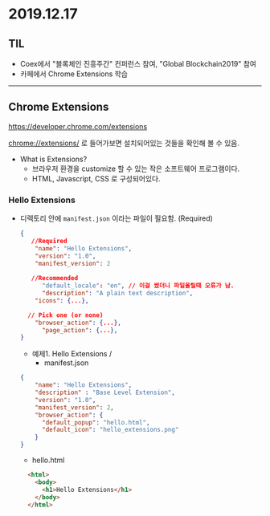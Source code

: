 # 2019.12.17

## TIL

- Coex에서 "블록체인 진흥주간" 컨퍼런스 참여, "Global Blockchain2019" 참여
- 카페에서 Chrome Extensions 학습

---

## Chrome Extensions

https://developer.chrome.com/extensions

[chrome://extensions/](chrome://extensions/) 로 들어가보면 설치되어있는 것들을 확인해 볼 수 있음.

- What is Extensions?
  - 브라우저 환경을 customize 할 수 있는 작은 소프트웨어 프로그램이다. 
  - HTML, Javascript, CSS 로 구성되어있다.

### Hello Extensions

- 디렉토리 안에 `manifest.json` 이라는 파일이 필요함. (Required)

  ```json
  {
     //Required
      "name": "Hello Extensions",
      "version": "1.0",
      "manifest_version": 2
     
     //Recommended
    	"default_locale": "en", // 이걸 썼더니 파일올릴때 오류가 남.
    	"description": "A plain text description",
   	  "icons": {...},
  
    // Pick one (or none)
   	  "browser_action": {...},
    	"page_action": {...},
  }
  ```

  - 예제1. Hello Extensions / 
    - manifest.json

  ```json
  {
      "name": "Hello Extensions",
      "description" : "Base Level Extension",
      "version": "1.0",
      "manifest_version": 2,
      "browser_action": {
        "default_popup": "hello.html",
        "default_icon": "hello_extensions.png"
      }
  }
  ```

  - hello.html

  ```html
    <html>
      <body>
        <h1>Hello Extensions</h1>
      </body>
    </html>
  ```

